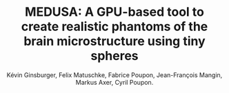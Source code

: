 ---
author: Kévin Ginsburger, Felix Matuschke, Fabrice Poupon, Jean-François Mangin, Markus Axer, Cyril Poupon.
title: 'MEDUSA: A GPU-based tool to create realistic phantoms of the brain microstructure using tiny spheres'
journal: Neuroimage
year: 2019
type: article
doi: 10.1016/j.neuroimage.2019.02.055 
team: yes
---